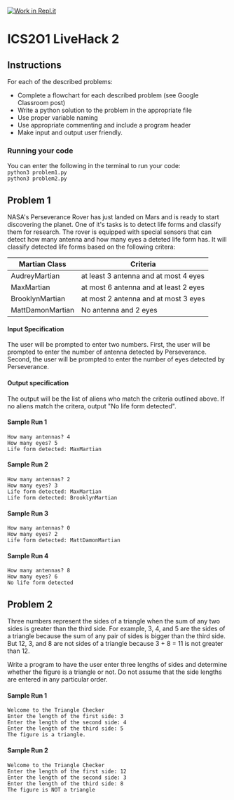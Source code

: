 [![Work in Repl.it](https://classroom.github.com/assets/work-in-replit-14baed9a392b3a25080506f3b7b6d57f295ec2978f6f33ec97e36a161684cbe9.svg)](https://classroom.github.com/online_ide?assignment_repo_id=4191954&assignment_repo_type=AssignmentRepo)
# ICS2O1 LiveHack 2

## Instructions
For each of the described problems:
* Complete a flowchart for each described problem (see Google Classroom post)
* Write a python solution to the problem in the appropriate file
* Use proper variable naming
* Use appropriate commenting and include a program header
* Make input and output user friendly.


### Running your code
You can enter the following in the terminal to run your code:  
`python3 problem1.py`  
`python3 problem2.py`  


## Problem 1
NASA's Perseverance Rover has just landed on Mars and is ready to start discovering the planet. One of it's tasks is to detect life forms and classify them for research.   The rover is equipped with special sensors that can detect how many antenna and how many eyes a deteted life form has.  It will classify detected life forms based on the following critera:

| Martian Class  | Criteria  |
|---|---|
| AudreyMartian  | at least 3 antenna and at most 4 eyes  |
| MaxMartian  | at most 6 antenna and at least 2 eyes  |
| BrooklynMartian  | at most 2 antenna and at most 3 eyes  |
| MattDamonMartian  | No antenna and 2 eyes  |


#### Input Specification
The user will be prompted to enter two numbers. First, the user will be prompted to enter the number of antenna detected by Perseverance. Second, the user will be prompted to enter the number of eyes detected by Perseverance.





#### Output specification
The output will be the list of aliens who match the criteria outlined above. If no aliens match the critera, output "No life form detected".

#### Sample Run 1  
```
How many antennas? 4 
How many eyes? 5 
Life form detected: MaxMartian
```

#### Sample Run 2
```
How many antennas? 2 
How many eyes? 3 
Life form detected: MaxMartian
Life form detected: BrooklynMartian
```

#### Sample Run 3
```
How many antennas? 0 
How many eyes? 2 
Life form detected: MattDamonMartian
```

#### Sample Run 4 
```
How many antennas? 8 
How many eyes? 6 
No life form detected
```

## Problem 2
Three numbers represent the sides of a triangle when the sum of any two sides is greater than the third side. For example, 3, 4, and 5 are the sides of a triangle because the sum of any pair of sides is bigger than the third side. But 12, 3, and 8 are not sides of a triangle because 3 + 8 = 11 is not greater than 12. 

Write a program to have the user enter three lengths of sides and determine whether the figure is a triangle or not. Do not assume that the side lengths are entered in any particular order.

#### Sample Run 1
```
Welcome to the Triangle Checker
Enter the length of the first side: 3
Enter the length of the second side: 4
Enter the length of the third side: 5
The figure is a triangle.
```

#### Sample Run 2  
```
Welcome to the Triangle Checker
Enter the length of the first side: 12
Enter the length of the second side: 3
Enter the length of the third side: 8
The figure is NOT a triangle
```







